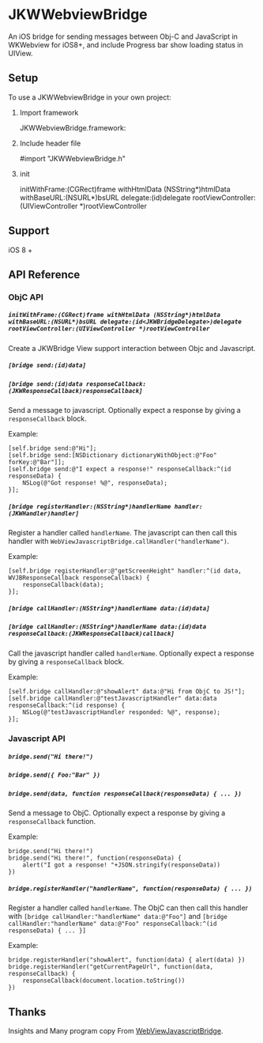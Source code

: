 JKWWebviewBridge
=======================

An iOS bridge for sending messages between Obj-C and JavaScript in WKWebview for iOS8+, and include Progress bar show loading status in UIView.

Setup
----------------------------

To use a JKWWebviewBridge in your own project:
  
1) Import framework 

	JKWWebviewBridge.framework:

2) Include header file

	#import "JKWWebviewBridge.h"

3) init

    initWithFrame:(CGRect)frame withHtmlData (NSString*)htmlData withBaseURL:(NSURL*)bsURL delegate:(id<JKWBridgeDelegate>)delegate rootViewController:(UIViewController *)rootViewController

Support 
------------------------------------
iOS 8 +

API Reference
-------------

### ObjC API

##### `initWithFrame:(CGRect)frame withHtmlData (NSString*)htmlData withBaseURL:(NSURL*)bsURL delegate:(id<JKWBridgeDelegate>)delegate rootViewController:(UIViewController *)rootViewController`

Create a JKWBridge View support interaction between Objc and Javascript.


##### `[bridge send:(id)data]`
##### `[bridge send:(id)data responseCallback:(JKWResponseCallback)responseCallback]`

Send a message to javascript. Optionally expect a response by giving a `responseCallback` block.

Example:

	[self.bridge send:@"Hi"];
	[self.bridge send:[NSDictionary dictionaryWithObject:@"Foo" forKey:@"Bar"]];
	[self.bridge send:@"I expect a response!" responseCallback:^(id responseData) {
		NSLog(@"Got response! %@", responseData);
	}];

##### `[bridge registerHandler:(NSString*)handlerName handler:(JKWHandler)handler]`

Register a handler called `handlerName`. The javascript can then call this handler with `WebViewJavascriptBridge.callHandler("handlerName")`.

Example:

	[self.bridge registerHandler:@"getScreenHeight" handler:^(id data, WVJBResponseCallback responseCallback) {
		responseCallback(data);
	}];

##### `[bridge callHandler:(NSString*)handlerName data:(id)data]`
##### `[bridge callHandler:(NSString*)handlerName data:(id)data responseCallback:(JKWResponseCallback)callback]`

Call the javascript handler called `handlerName`. Optionally expect a response by giving a `responseCallback` block.

Example:

	[self.bridge callHandler:@"showAlert" data:@"Hi from ObjC to JS!"];
	[self.bridge callHandler:@"testJavascriptHandler" data:data responseCallback:^(id response) {
        NSLog(@"testJavascriptHandler responded: %@", response);
    }];


### Javascript API

##### `bridge.send("Hi there!")`
##### `bridge.send({ Foo:"Bar" })`
##### `bridge.send(data, function responseCallback(responseData) { ... })`

Send a message to ObjC. Optionally expect a response by giving a `responseCallback` function.

Example:

	bridge.send("Hi there!")
	bridge.send("Hi there!", function(responseData) {
		alert("I got a response! "+JSON.stringify(responseData))
	})

##### `bridge.registerHandler("handlerName", function(responseData) { ... })`

Register a handler called `handlerName`. The ObjC can then call this handler with `[bridge callHandler:"handlerName" data:@"Foo"]` and `[bridge callHandler:"handlerName" data:@"Foo" responseCallback:^(id responseData) { ... }]`

Example:

	bridge.registerHandler("showAlert", function(data) { alert(data) })
	bridge.registerHandler("getCurrentPageUrl", function(data, responseCallback) {
		responseCallback(document.location.toString())
	})


Thanks
---------------------------

Insights and Many program copy From  [WebViewJavascriptBridge](https://github.com/marcuswestin/WebViewJavascriptBridge).



